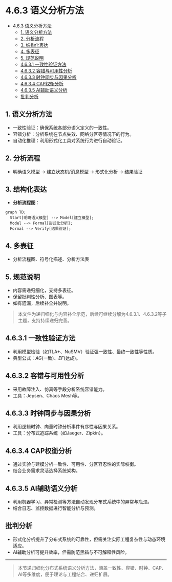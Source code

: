 # 4.6.3 语义分析方法


<!-- TOC START -->

- [4.6.3 语义分析方法](#463-语义分析方法)
  - [1. 语义分析方法](#1-语义分析方法)
  - [2. 分析流程](#2-分析流程)
  - [3. 结构化表达](#3-结构化表达)
  - [4. 多表征](#4-多表征)
  - [5. 规范说明](#5-规范说明)
  - [4.6.3.1 一致性验证方法](#4631-一致性验证方法)
  - [4.6.3.2 容错与可用性分析](#4632-容错与可用性分析)
  - [4.6.3.3 时钟同步与因果分析](#4633-时钟同步与因果分析)
  - [4.6.3.4 CAP权衡分析](#4634-cap权衡分析)
  - [4.6.3.5 AI辅助语义分析](#4635-ai辅助语义分析)
  - [批判分析](#批判分析)

<!-- TOC END -->

## 1. 语义分析方法

- 一致性验证：确保系统各部分语义定义的一致性。
- 容错分析：分析系统在节点失效、网络分区等情况下的行为。
- 自动化推理：利用形式化工具对系统行为进行自动验证。

## 2. 分析流程

- 明确语义模型 → 建立状态机/消息模型 → 形式化分析 → 结果验证

## 3. 结构化表达

- **分析流程图**：

```mermaid
graph TD;
  Start[明确语义模型] --> Model[建立模型];
  Model --> Formal[形式化分析];
  Formal --> Verify[结果验证];
```

## 4. 多表征

- 分析流程图、符号化描述、分析方法表

## 5. 规范说明

- 内容需递归细化，支持多表征。
- 保留批判性分析、图表等。
- 如有遗漏，后续补全并说明。

> 本文件为递归细化与内容补全示范，后续可继续分解为4.6.3.1、4.6.3.2等子主题，支持持续递归完善。

## 4.6.3.1 一致性验证方法

- 利用模型检验（如TLA+、NuSMV）验证强一致性、最终一致性等性质。
- 典型公式：$AG(\text{一致})$、$EF(\text{达成})$。

## 4.6.3.2 容错与可用性分析

- 采用故障注入、仿真等手段分析系统容错能力。
- 工具：Jepsen、Chaos Mesh等。

## 4.6.3.3 时钟同步与因果分析

- 利用逻辑时钟、向量时钟分析事件有序性与因果关系。
- 工具：分布式追踪系统（如Jaeger、Zipkin）。

## 4.6.3.4 CAP权衡分析

- 通过实验与建模分析一致性、可用性、分区容忍性的实际权衡。
- 结合业务需求灵活选择系统架构。

## 4.6.3.5 AI辅助语义分析

- 利用机器学习、异常检测等方法自动发现分布式系统中的异常与瓶颈。
- 结合日志、监控数据进行智能分析与预测。

## 批判分析

- 形式化分析提升了分布式系统的可靠性，但需关注实际工程复杂性与动态环境适应。
- AI辅助分析可提升效率，但需防范黑箱与不可解释性风险。

---
> 本节递归细化分布式系统语义分析方法，涵盖一致性、容错、时钟、CAP、AI等多维度，便于理论与工程结合、递归扩展。
